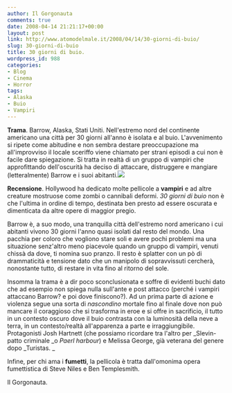 ```yaml
---
author: Il Gorgonauta
comments: true
date: 2008-04-14 21:21:17+00:00
layout: post
link: http://www.atomodelmale.it/2008/04/14/30-giorni-di-buio/
slug: 30-giorni-di-buio
title: 30 giorni di buio.
wordpress_id: 988
categories:
- Blog
- Cinema
- Horror
tags:
- Alaska
- Buio
- Vampiri
---
```


**Trama**. Barrow, Alaska, Stati Uniti. Nell'estremo nord del continente americano una città per 30 giorni all'anno è isolata e al buio. L'avvenimento si ripete come abitudine e non sembra destare preoccupazione ma all'improvviso il locale sceriffo viene chiamato per strani episodi a cui non è facile dare spiegazione. Si tratta in realtà di un gruppo di vampiri che approfittando dell'oscurità ha deciso di attaccare, distruggere e mangiare (letteralmente) Barrow e i suoi abitanti.![](http://www.atomodelmale.it/wp-content/uploads/2008/10/30days-300x225.jpg)

**Recensione**. Hollywood ha dedicato molte pellicole a **vampiri** e ad altre creature mostruose come zombi o cannibali deformi. _30 giorni di buio_ non è che l'ultima in ordine di tempo, destinata ben presto ad essere oscurata e dimenticata da altre opere di maggior pregio.

Barrow è, a suo modo, una tranquilla città dell'estremo nord americano i cui abitanti vivono 30 giorni l'anno quasi isolati dal resto del mondo. Una pacchia per coloro che vogliono stare soli e avere pochi problemi ma una situazione senz'altro meno piacevole quando un gruppo di vampiri, venuti chissà da dove, ti nomina suo pranzo. Il resto è splatter con un pò di drammaticità e tensione dato che un manipolo di sopravvissuti cercherà, nonostante tutto, di restare in vita fino al ritorno del sole.

<!-- more -->


Insomma la trama è a dir poco sconclusionata e soffre di evidenti buchi dato che ad esempio non spiega nulla sull'ante e post attacco (perché i vampiri attaccano Barrow? e poi dove finiscono?). Ad un prima parte di azione e violenza segue una sorta di _nascondino_ mortale fino al finale dove non può mancare il coraggioso che si trasforma in eroe e si offre in sacrificio, il tutto in un contesto oscuro dove il buio contrasta con la luminosità della neve a terra, in un contesto/realtà all'apparenza a parte e irraggiungibile. Protagonisti Josh Hartnett (che possiamo ricordare tra l'altro per _Slevin-patto criminale _o _Paerl harbour_) e Melissa George, già veterana del genere dopo _Turistas. _

Infine, per chi ama i **fumetti**, la pellicola è tratta dall'omonima opera fumettistica di Steve Niles e Ben Templesmith. 

Il Gorgonauta.

